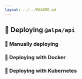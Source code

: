 ```yaml
---
layout: ../../README.md
---
```


## 🚀 Deploying `@alpa/api`
### 🧰 Manually deploying
### 🐳 Deploying with Docker
### 🏅 Deploying with Kubernetes
